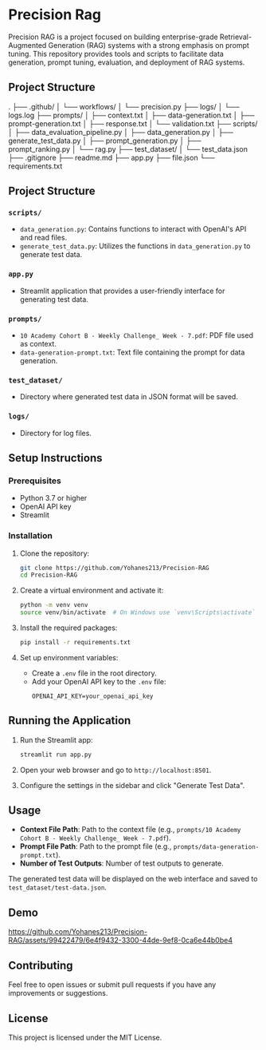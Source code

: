 # Precision Rag

Precision RAG is a project focused on building enterprise-grade Retrieval-Augmented Generation (RAG) systems with a strong emphasis on prompt tuning. This repository provides tools and scripts to facilitate data generation, prompt tuning, evaluation, and deployment of RAG systems.

## Project Structure

.
├── .github/
│   └── workflows/
│       └── precision.py
├── logs/
│   └── logs.log
├── prompts/
│   ├── context.txt
│   ├── data-generation.txt
│   ├── prompt-generation.txt
│   ├── response.txt
│   └── validation.txt
├── scripts/
│   ├── data_evaluation_pipeline.py
│   ├── data_generation.py
│   ├── generate_test_data.py
│   ├── prompt_generation.py
│   ├── prompt_ranking.py
│   └── rag.py
├── test_dataset/
│   └── test_data.json
├── .gitignore
├── readme.md
├── app.py
├── file.json
└── requirements.txt

## Project Structure

### `scripts/`
- `data_generation.py`: Contains functions to interact with OpenAI's API and read files.
- `generate_test_data.py`: Utilizes the functions in `data_generation.py` to generate test data.

### `app.py`
- Streamlit application that provides a user-friendly interface for generating test data.

### `prompts/`
- `10 Academy Cohort B - Weekly Challenge_ Week - 7.pdf`: PDF file used as context.
- `data-generation-prompt.txt`: Text file containing the prompt for data generation.

### `test_dataset/`
- Directory where generated test data in JSON format will be saved.

### `logs/`
- Directory for log files.

## Setup Instructions

### Prerequisites

- Python 3.7 or higher
- OpenAI API key
- Streamlit

### Installation

1. Clone the repository:
    ```sh
    git clone https://github.com/Yohanes213/Precision-RAG
    cd Precision-RAG
    ```

2. Create a virtual environment and activate it:
    ```sh
    python -m venv venv
    source venv/bin/activate  # On Windows use `venv\Scripts\activate`
    ```

3. Install the required packages:
    ```sh
    pip install -r requirements.txt
    ```

4. Set up environment variables:
    - Create a `.env` file in the root directory.
    - Add your OpenAI API key to the `.env` file:
        ```
        OPENAI_API_KEY=your_openai_api_key
        ```

## Running the Application

1. Run the Streamlit app:
    ```sh
    streamlit run app.py
    ```

2. Open your web browser and go to `http://localhost:8501`.

3. Configure the settings in the sidebar and click "Generate Test Data".

## Usage

- **Context File Path**: Path to the context file (e.g., `prompts/10 Academy Cohort B - Weekly Challenge_ Week - 7.pdf`).
- **Prompt File Path**: Path to the prompt file (e.g., `prompts/data-generation-prompt.txt`).
- **Number of Test Outputs**: Number of test outputs to generate.

The generated test data will be displayed on the web interface and saved to `test_dataset/test-data.json`.

## Demo

https://github.com/Yohanes213/Precision-RAG/assets/99422479/6e4f9432-3300-44de-9ef8-0ca6e44b0be4


## Contributing


Feel free to open issues or submit pull requests if you have any improvements or suggestions.

## License

This project is licensed under the MIT License.



